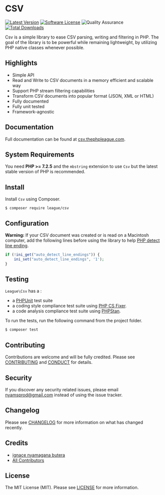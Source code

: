 CSV
=====

[![Latest Version](https://img.shields.io/github/release/thephpleague/csv.svg?style=flat-square)](https://github.com/thephpleague/csv/releases)
[![Software License](https://img.shields.io/badge/license-MIT-brightgreen.svg?style=flat-square)](LICENSE.md)
![Quality Assurance](https://github.com/thephpleague/csv/workflows/Quality%20Assurance/badge.svg)
[![Total Downloads](https://img.shields.io/packagist/dt/league/csv.svg?style=flat-square)](https://packagist.org/packages/league/csv)

Csv is a simple library to ease CSV parsing, writing and filtering in
PHP. The goal of the library is to be powerful while remaining lightweight,
by utilizing PHP native classes whenever possible.

Highlights
-------

* Simple API
* Read and Write to CSV documents in a memory efficient and scalable way
* Support PHP stream filtering capabilities
* Transform CSV documents into popular format (JSON, XML or HTML)
* Fully documented
* Fully unit tested
* Framework-agnostic

Documentation
-------

Full documentation can be found at [csv.thephpleague.com](https://csv.thephpleague.com).

System Requirements
-------

You need **PHP >= 7.2.5** and the `mbstring` extension to use `Csv` but the latest stable version of PHP is recommended.

Install
-------

Install `Csv` using Composer.

```
$ composer require league/csv
```

Configuration
-------

**Warning:** If your CSV document was created or is read on a Macintosh computer, add the following lines before using the library to help [PHP detect line ending](http://php.net/manual/en/function.fgetcsv.php#refsect1-function.fgetcsv-returnvalues).

```php
if (!ini_get("auto_detect_line_endings")) {
    ini_set("auto_detect_line_endings", '1');
}
```

Testing
-------

`League\Csv` has a :

- a [PHPUnit](https://phpunit.de) test suite
- a coding style compliance test suite using [PHP CS Fixer](http://cs.sensiolabs.org/).
- a code analysis compliance test suite using [PHPStan](https://github.com/phpstan/phpstan).

To run the tests, run the following command from the project folder.

``` bash
$ composer test
```

Contributing
-------

Contributions are welcome and will be fully credited. Please see [CONTRIBUTING](.github/CONTRIBUTING.md) and [CONDUCT](CONDUCT.md) for details.

Security
-------

If you discover any security related issues, please email nyamsprod@gmail.com instead of using the issue tracker.

Changelog
-------

Please see [CHANGELOG](CHANGELOG.md) for more information on what has changed recently.

Credits
-------

- [ignace nyamagana butera](https://github.com/nyamsprod)
- [All Contributors](https://github.com/thephpleague/csv/graphs/contributors)

License
-------

The MIT License (MIT). Please see [LICENSE](LICENSE) for more information.
